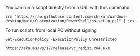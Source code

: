 You can run a script directly from a URL with this command:
```
irm "https://raw.githubusercontent.com/chrxnn/windows-desktop/main/Customization/PowerShell/ps-setup.ps1" | iex
```
To run scripts from local PC without signing
```
Set-ExecutionPolicy -ExecutionPolicy Unrestricted
```
```
https://aka.ms/vs/17/release/vc_redist.x64.exe
```
